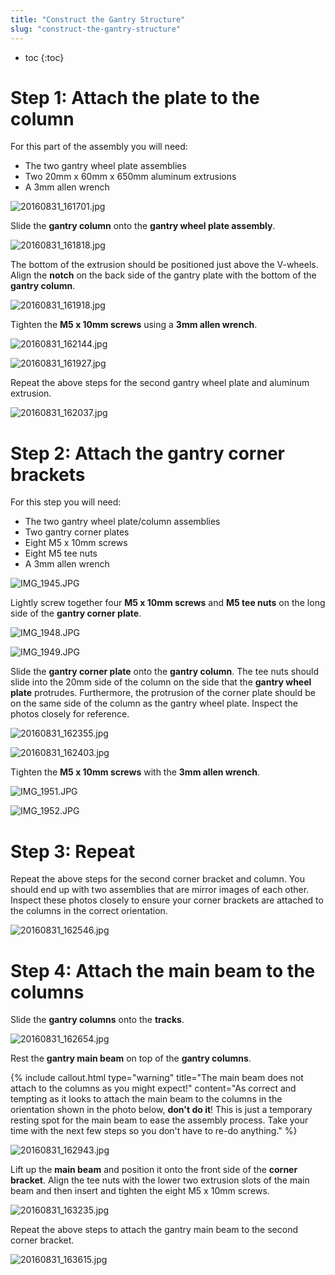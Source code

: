 ```yaml
---
title: "Construct the Gantry Structure"
slug: "construct-the-gantry-structure"
---
```


* toc
{:toc}

# Step 1: Attach the plate to the column
For this part of the assembly you will need:
* The two gantry wheel plate assemblies
* Two 20mm x 60mm x 650mm aluminum extrusions
* A 3mm allen wrench

![20160831_161701.jpg](20160831_161701.jpg)

Slide the **gantry column** onto the **gantry wheel plate assembly**.

![20160831_161818.jpg](20160831_161818.jpg)

The bottom of the extrusion should be positioned just above the V-wheels. Align the **notch** on the back side of the gantry plate with the bottom of the **gantry column**.

![20160831_161918.jpg](20160831_161918.jpg)

Tighten the **M5 x 10mm screws** using a **3mm allen wrench**.

![20160831_162144.jpg](20160831_162144.jpg)



![20160831_161927.jpg](20160831_161927.jpg)

Repeat the above steps for the second gantry wheel plate and aluminum extrusion.

![20160831_162037.jpg](20160831_162037.jpg)

# Step 2: Attach the gantry corner brackets

For this step you will need:
* The two gantry wheel plate/column assemblies
* Two gantry corner plates
* Eight M5 x 10mm screws
* Eight M5 tee nuts
* A 3mm allen wrench

![IMG_1945.JPG](IMG_1945.JPG)

Lightly screw together four **M5 x 10mm screws** and **M5 tee nuts** on the long side of the **gantry corner plate**.

![IMG_1948.JPG](IMG_1948.JPG)



![IMG_1949.JPG](IMG_1949.JPG)

Slide the **gantry corner plate** onto the **gantry column**. The tee nuts should slide into the 20mm side of the column on the side that the **gantry wheel plate** protrudes. Furthermore, the protrusion of the corner plate should be on the same side of the column as the gantry wheel plate. Inspect the photos closely for reference.

![20160831_162355.jpg](20160831_162355.jpg)



![20160831_162403.jpg](20160831_162403.jpg)

Tighten the **M5 x 10mm screws** with the **3mm allen wrench**.

![IMG_1951.JPG](IMG_1951.JPG)



![IMG_1952.JPG](IMG_1952.JPG)

# Step 3: Repeat
Repeat the above steps for the second corner bracket and column. You should end up with two assemblies that are mirror images of each other. Inspect these photos closely to ensure your corner brackets are attached to the columns in the correct orientation.

![20160831_162546.jpg](20160831_162546.jpg)

# Step 4: Attach the main beam to the columns

Slide the **gantry columns** onto the **tracks**.

![20160831_162654.jpg](20160831_162654.jpg)

Rest the **gantry main beam** on top of the **gantry columns**.

{%
include callout.html
type="warning"
title="The main beam does not attach to the columns as you might expect!"
content="As correct and tempting as it looks to attach the main beam to the columns in the orientation shown in the photo below, **don't do it**! This is just a temporary resting spot for the main beam to ease the assembly process. Take your time with the next few steps so you don't have to re-do anything."
%}



![20160831_162943.jpg](20160831_162943.jpg)

Lift up the **main beam** and position it onto the front side of the **corner bracket**. Align the tee nuts with the lower two extrusion slots of the main beam and then insert and tighten the eight M5 x 10mm screws.

![20160831_163235.jpg](20160831_163235.jpg)

Repeat the above steps to attach the gantry main beam to the second corner bracket.

![20160831_163615.jpg](20160831_163615.jpg)

